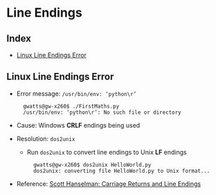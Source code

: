 # Line Endings

## Index

- [Linux Line Endings Error](#linux-line-endings-error)

## Linux Line Endings Error

- Error message: `/usr/bin/env: ‘python\r’`

        gwatts@gw-x260$ ./FirstMaths.py
        /usr/bin/env: ‘python\r’: No such file or directory

- Cause: Windows **CRLF** endings being used
- Resolution: `dos2unix`
    - Run `dos2unix` to convert line endings to Unix **LF** endings

            gwatts@gw-x260$ dos2unix HelloWorld.py
            dos2unix: converting file HelloWorld.py to Unix format...

- Reference: [Scott Hanselman: Carriage Returns and Line Endings](https://www.hanselman.com/blog/carriage-returns-and-line-feeds-will-ultimately-bite-you-some-git-tips)
